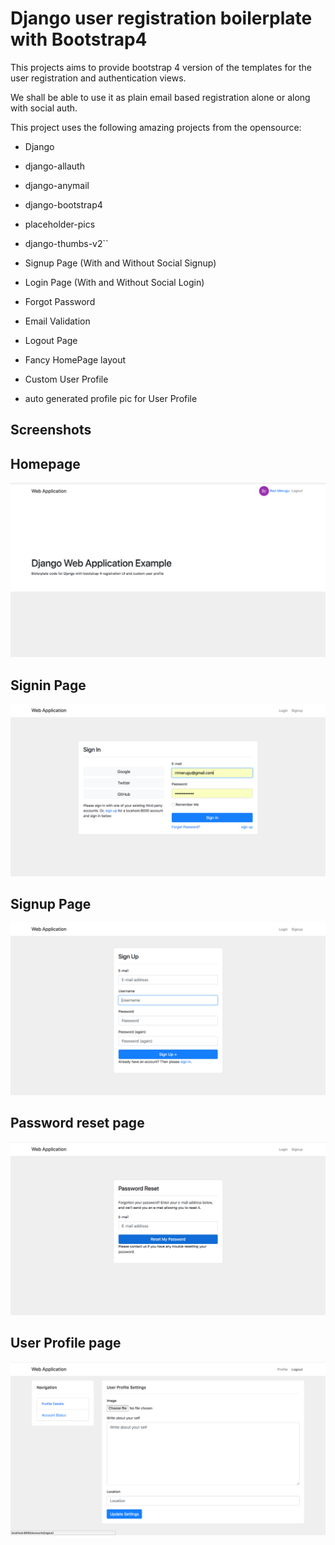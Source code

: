 # Django user registration boilerplate with Bootstrap4 

This projects aims to provide bootstrap 4 version of the templates for the user 
registration and authentication views.

We shall be able to use it as plain email based registration alone or along with social auth.


This project uses the following amazing projects from the opensource:

- Django
- django-allauth
- django-anymail
- django-bootstrap4
- placeholder-pics
- django-thumbs-v2``

- Signup Page (With and Without Social Signup)
- Login Page (With and Without Social Login)
- Forgot Password
- Email Validation
- Logout Page
- Fancy HomePage layout
- Custom User Profile 
- auto generated profile pic for User Profile


## Screenshots


Homepage
---------
![homepage](screenshots/homepage.png)

Signin Page
---------
![Signin](screenshots/signin.png)

Signup Page
---------
![Signup](screenshots/signup.png)

Password reset page
---------
![password reset](screenshots/password-reset.png)

User Profile page
---------
![user profile](screenshots/user-profile.png)



